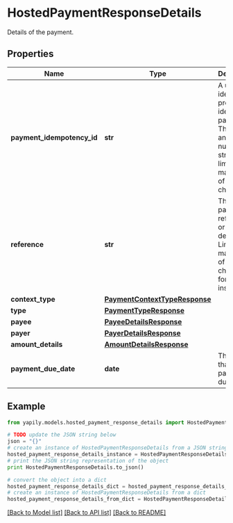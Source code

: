 # HostedPaymentResponseDetails

Details of the payment.

## Properties
Name | Type | Description | Notes
------------ | ------------- | ------------- | -------------
**payment_idempotency_id** | **str** | A unique identifier provided to identify the payment. This can be any alpha-numeric string but is limited to a maximum of 35 characters. | [optional] 
**reference** | **str** | The payment reference or description. Limited to a maximum of 18 characters for UK institutions. | [optional] 
**context_type** | [**PaymentContextTypeResponse**](PaymentContextTypeResponse.md) |  | [optional] 
**type** | [**PaymentTypeResponse**](PaymentTypeResponse.md) |  | [optional] 
**payee** | [**PayeeDetailsResponse**](PayeeDetailsResponse.md) |  | [optional] 
**payer** | [**PayerDetailsResponse**](PayerDetailsResponse.md) |  | [optional] 
**amount_details** | [**AmountDetailsResponse**](AmountDetailsResponse.md) |  | [optional] 
**payment_due_date** | **date** | The date that the payment is due. | [optional] 

## Example

```python
from yapily.models.hosted_payment_response_details import HostedPaymentResponseDetails

# TODO update the JSON string below
json = "{}"
# create an instance of HostedPaymentResponseDetails from a JSON string
hosted_payment_response_details_instance = HostedPaymentResponseDetails.from_json(json)
# print the JSON string representation of the object
print HostedPaymentResponseDetails.to_json()

# convert the object into a dict
hosted_payment_response_details_dict = hosted_payment_response_details_instance.to_dict()
# create an instance of HostedPaymentResponseDetails from a dict
hosted_payment_response_details_from_dict = HostedPaymentResponseDetails.from_dict(hosted_payment_response_details_dict)
```
[[Back to Model list]](../README.md#documentation-for-models) [[Back to API list]](../README.md#documentation-for-api-endpoints) [[Back to README]](../README.md)


